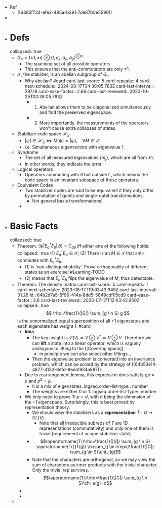 - Ref
	- ((6385f734-efe2-495a-b391-7de87b0e5590))
-
- # Defs
  collapsed:: true
	- ${G}_n=\{\pm 1, \pm i\} \otimes\left\{I, \sigma_x, \sigma_y, \sigma_z\right\}^{\otimes n}$
		- The spanning set of all possible operators.
		- This ensures that the anti-commutators are only $\pm1$.
	- $\mathcal S$, the stablizer, is an abelian subgroup of $G_n$
		- Why abelian? #card
		  card-last-score:: 5
		  card-repeats:: 4
		  card-next-schedule:: 2024-08-17T04:38:05.783Z
		  card-last-interval:: 297.18
		  card-ease-factor:: 2.66
		  card-last-reviewed:: 2023-10-25T00:38:05.783Z
			- 1. Abelian allows them to be diagonalized simultaneously and find the preserved eigenspace.
			- 2. More importantly, the measurements of the operators won't cause extra collapses of states.
	- Stabilizer code space $\mathcal H_S$
		- $|\psi\rangle \in \mathcal{H}_S \Longleftrightarrow M|\psi\rangle=|\psi\rangle, \quad \forall M \in \mathcal{S}$
		- i.e. Simultaneous eigenvectors with eigenvalue 1
	- Syndrome
		- The set of all measured eigenvalues $\{m_j\}$, which are all from $\pm1$.
		- In other words, they indicate the error.
	- Logical operators
		- Operators commuting with $S$ but outside it, which means the code space is an invariant subspace of these operators.
	- Equivalent Codes
		- Two stabilizer codes are said to be equivalent if they only differ by permutation of qubits and single-qubit transformations.
			- Not general basis transformations!
		-
- # Basic Facts
  collapsed:: true
	- Theorem. $\left\langle\psi\left|E_a^{\dagger} E_b\right| \psi\right\rangle=C_{a b}$ iff either one of the following holds:
	  collapsed:: true
	  (1) $E_a^{\dagger} E_b \in \mathcal{S}$;
	  (2) There is an $M \in \mathcal{S}$ that anti-commutes with $E_a^{\dagger} E_b$.
		- (1) is 'non-distinguishability'. Prove orthogonality of different states as an exercise! #Learning-TODO
		- (2) means that $E_a^{\dagger} E_b$ flips the eigenvalue of $M$, thus detectable.
	- Theorem. The density matrix
	  card-last-score:: 5
	  card-repeats:: 1
	  card-next-schedule:: 2023-08-17T19:03:43.949Z
	  card-last-interval:: 31.26
	  id:: 64b2d7a5-5f96-414a-8dd5-5649cdf05cd9
	  card-ease-factor:: 2.6
	  card-last-reviewed:: 2023-07-17T13:03:43.950Z
	  collapsed:: true
	  $$
	  \rho=\frac{1}{|G|} \sum_{g \in S} g
	  $$
	  is the unnormalized equal superposition of all +1 eigenstates and each eigenstate has weight 1. #card
		- **Idea**
			- The key insight is $\mathcal L(V) \simeq V \otimes V^* \simeq V \otimes V$.
			  Therefore we can **lift** a state into a linear operator, which is vaguely analogous to lifting to the [[Covering space]].
				- In principle we can also select other liftings...
			- Then the eigenvalue problem is converted into an invariance problem, which can be solved by the strategy of ((64b53e14-4877-4132-8efd-8eda1934a887)).
		- Due to rearrangement lemma, this expression does satisfy $g\rho=\rho$ and $\rho^2=\rho$.
			- It is a mix of eigenstates.
			  logseq.order-list-type:: number
			- The weights are either $0$ or $1$.
			  logseq.order-list-type:: number
		- We only need to prove $\operatorname{Tr}\rho=d$, with d being the dimension of the +1 eigenspace. 
		  Surprisingly, this is best proved by representation theory.
			- We should view the stabilizers as a **representation** $T: G \to GL(V)$.
				- Note that all irreducible subreps of $T$ are 1D representations (commutativity) and only one of them is trivial (requirement of unique stabilizer state)
			- $$\operatorname{Tr}\rho=\frac{1}{|G|} \sum_{g \in S} \operatorname{Tr}(T(g)) 
			  \\=\sum_{j \in irreps}\frac{1}{|G|} \sum_{g \in S}\chi_j(g)$$
			- Note that the characters are orthogonal, so we may view the sum of characters as inner products with the trivial character. Only the trivial rep survives.
			- $$\operatorname{Tr}\rho=\frac{1}{|G|} \sum_{g \in S}\chi_e(g)=d$$
		-
		-
	-
